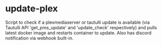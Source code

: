 # update-plex
Script to check if a plexmediaserver or tautulli update is available (via Tautulli API 'get_pms_update' and 'update_check' respectively) and pulls latest docker image and restarts container to update. Also has discord notification via webhook built-in.
